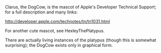Clarus, the DogCow, is the mascot of Apple's Developer Technical Support; for a full description and many links:

http://developer.apple.com/technotes/tn/tn1031.html

For another cute mascot, see HexleyThePlatypus.

There are actually living instances of the platypus (though this is somewhat surprising); the DogCow exists only in graphical form.
